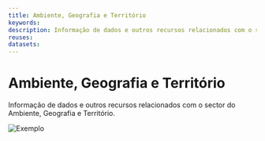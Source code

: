 ```yaml
---
title: Ambiente, Geografia e Território
keywords:
description: Informação de dados e outros recursos relacionados com o sector do Ambiente, Geografia e Território.
reuses:
datasets:
---
```

# Ambiente, Geografia e Território

Informação de dados e outros recursos relacionados com o sector do Ambiente, Geografia e Território.

![Exemplo](https://raw.githubusercontent.com/amagovpt/docs.dados.gov.pt/master/img/em_construcao.jpg)
